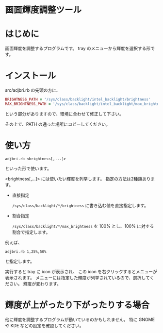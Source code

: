 # 画面輝度調整ツール

# はじめに

画面輝度を調整するプログラムです。
tray のメニューから輝度を選択する形です。

# インストール

src/adjbri.rb の先頭の方に、

```rb
BRIGHTNESS_PATH = '/sys/class/backlight/intel_backlight/brightness'
MAX_BRIGHTNESS_PATH = '/sys/class/backlight/intel_backlight/max_brightness'
```

という部分がありますので、環境に合わせて修正して下さい。

その上で、PATH の通った場所にコピーしてください。

# 使い方

```
adjbri.rb <brightness[,...]>
```

といった形で使います。

&lt;brightness[,...]&gt; には使いたい輝度を列挙します。
指定の方法は2種類あります。

- 直接指定

  `/sys/class/backlight/*/brightness` に書き込む値を直接指定します。

- 割合指定

  `/sys/class/backlight/*/max_brightness` を 100% とし、100% に対する割合で指定します。

例えば、

```
adjbri.rb 1,25%,50%
```

と指定します。

実行すると tray に icon が表示され、
この icon を右クリックするとメニューが表示されます。
メニューには指定した輝度が列挙されているので、選択してください。
輝度が変わります。

# 輝度が上がったり下がったりする場合

他に輝度を調整するプログラムが動いているのかもしれません。
特に GNOME や KDE などの設定を確認してください。
